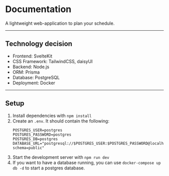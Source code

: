 # Documentation

A lightweight web-application to plan your schedule.

---

## Technology decision

- Frontend: SvelteKit
- CSS Framework: TailwindCSS, daisyUI
- Backend: Node.js
- ORM: Prisma
- Database: PostgreSQL
- Deployment: Docker

---

## Setup

1. Install dependencies with `npm install`
2. Create an `.env`. It should contain the following:
    ```dotenv
    POSTGRES_USER=postgres
    POSTGRES_PASSWORD=postgres
    POSTGRES_DB=postgres
    DATABASE_URL="postgresql://$POSTGRES_USER:$POSTGRES_PASSWORD@localhost:42187/$POSTGRES_DB?schema=public"
    ```
3. Start the development server with `npm run dev`
4. If you want to have a database running, you can use `docker-compose up db -d` to start a postgres database.
